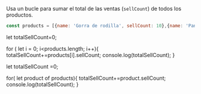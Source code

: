 Usa un bucle para sumar el total de las ventas (`sellCount`) de todos los productos.
```js
const products = [{name: 'Gorra de rodilla', sellCount: 10},{name: 'Pantalón de pana', sellCount: 302},{name: 'Reloj de papel albal', sellCount: 23},{name: 'Inpar de zapatos', sellCount: 6}];
```


let  totalSellCount=0;

for ( let i = 0; i<products.length; i++){
    totalSellCount+=products[i].sellCount;
    console.log(totalSellCount);
}

let totalSellCount =0;

for( let product of products){
    totalSellCount+=product.sellCount;
    console.log(totalSellCount);
}